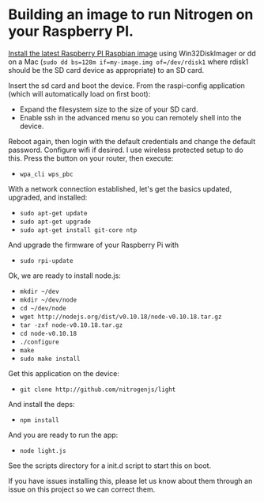 # Building an image to run Nitrogen on your Raspberry PI.

[Install the latest Raspberry PI Raspbian image](http://www.raspberrypi.org/downloads) using Win32DiskImager or dd on a Mac (`sudo dd bs=128m if=my-image.img of=/dev/rdisk1` where rdisk1 should be the SD card device as appropriate) to an SD card.

Insert the sd card and boot the device.
From the raspi-config application (which will automatically load on first boot):
* Expand the filesystem size to the size of your SD card.
* Enable ssh in the advanced menu so you can remotely shell into the device.

Reboot again, then login with the default credentials and change the default password.
Configure wifi if desired.  I use wireless protected setup to do this.  Press the button on your router, then execute: 
* `wpa_cli wps_pbc`

With a network connection established, let's get the basics updated, upgraded, and installed:
* `sudo apt-get update`
* `sudo apt-get upgrade`
* `sudo apt-get install git-core ntp`

And upgrade the firmware of your Raspberry Pi with 
* `sudo rpi-update`

Ok, we are ready to install node.js:
* `mkdir ~/dev`
* `mkdir ~/dev/node`
* `cd ~/dev/node`
* `wget http://nodejs.org/dist/v0.10.18/node-v0.10.18.tar.gz`
* `tar -zxf node-v0.10.18.tar.gz`
* `cd node-v0.10.18`
* `./configure`
* `make`
* `sudo make install`

Get this application on the device: 
* `git clone http://github.com/nitrogenjs/light`

And install the deps: 
* `npm install`

And you are ready to run the app:
* `node light.js`

See the scripts directory for a init.d script to start this on boot.

If you have issues installing this, please let us know about them through an issue on this project so we can correct them.